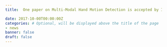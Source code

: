```yaml
---
title:  One paper on Multi-Modal Hand Motion Detection is accepted by IEEE Trans. on Mobile Computing.

date: 2017-10-00T00:00:00Z
categories: # Optional, will be displayed above the title of the page
- news
banner: false
draft: false
---
```

